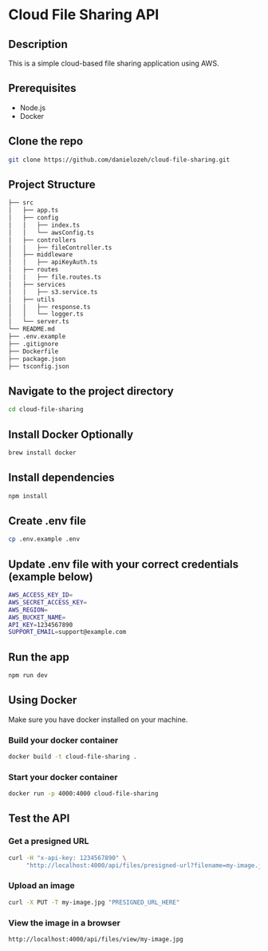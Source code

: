 # Cloud File Sharing API
## Description

This is a simple cloud-based file sharing application using
AWS.

## Prerequisites

- Node.js
- Docker

## Clone the repo

```bash
git clone https://github.com/danielozeh/cloud-file-sharing.git
```

## Project Structure

```bash
├── src
│   ├── app.ts
│   ├── config
│   │   ├── index.ts
│   │   └── awsConfig.ts
│   ├── controllers
│   │   ├── fileController.ts
│   ├── middleware
│   │   ├── apiKeyAuth.ts
│   ├── routes
│   │   ├── file.routes.ts
│   ├── services
│   │   ├── s3.service.ts
│   ├── utils
│   │   ├── response.ts
│   │   └── logger.ts
│   └── server.ts
└── README.md
├── .env.example
├── .gitignore
├── Dockerfile
├── package.json
├── tsconfig.json
```

## Navigate to the project directory

```bash
cd cloud-file-sharing
```

## Install Docker Optionally

```bash
brew install docker
```

## Install dependencies

```bash
npm install
```

## Create .env file

```bash
cp .env.example .env
```

## Update .env file with your correct credentials (example below)

```bash
AWS_ACCESS_KEY_ID=
AWS_SECRET_ACCESS_KEY=
AWS_REGION=
AWS_BUCKET_NAME=
API_KEY=1234567890
SUPPORT_EMAIL=support@example.com
```

## Run the app

```bash
npm run dev
```

## Using Docker
Make sure you have docker installed on your machine.

### Build your docker container

```bash
docker build -t cloud-file-sharing .
```

### Start your docker container

```bash
docker run -p 4000:4000 cloud-file-sharing
```

## Test the API

### Get a presigned URL

```bash
curl -H "x-api-key: 1234567890" \
     "http://localhost:4000/api/files/presigned-url?filename=my-image.jpg"
```

### Upload an image

```bash
curl -X PUT -T my-image.jpg "PRESIGNED_URL_HERE"
```

### View the image in a browser

```bash
http://localhost:4000/api/files/view/my-image.jpg

```
